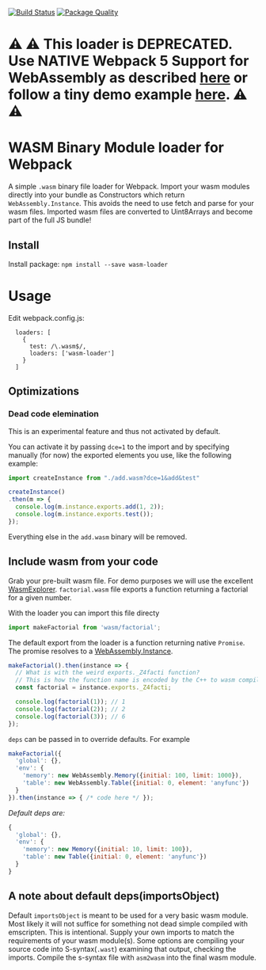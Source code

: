 [![Build Status](https://travis-ci.org/ballercat/wasm-loader.svg?branch=master)](https://travis-ci.org/ballercat/wasm-loader)
[![Package Quality](http://npm.packagequality.com/shield/wasm-loader.svg)](http://packagequality.com/#?package=wasm-loader)

# ⚠️ ⚠️ This loader is DEPRECATED. Use NATIVE Webpack 5 Support for WebAssembly as described [here](https://webpack.js.org/configuration/experiments/) or follow a tiny demo example [here](https://github.com/ballercat/minimal-webpack5-wasm-demo). ⚠️ ⚠️

# WASM Binary Module loader for Webpack

A simple `.wasm` binary file loader for Webpack. Import your wasm modules directly into your bundle as Constructors which return `WebAssembly.Instance`. This avoids the need to use fetch and parse for your wasm files. Imported wasm files
are converted to Uint8Arrays and become part of the full JS bundle!

## Install

Install package:
`npm install --save wasm-loader`

# Usage

Edit webpack.config.js:
```
  loaders: [
    {
      test: /\.wasm$/,
      loaders: ['wasm-loader']
    }
  ]
```

## Optimizations

### Dead code elemination

This is an experimental feature and thus not activated by default.

You can activate it by passing `dce=1` to the import and by specifying manually (for now) the exported elements you use, like the following example:

```js
import createInstance from "./add.wasm?dce=1&add&test"

createInstance()
.then(m => {
  console.log(m.instance.exports.add(1, 2));
  console.log(m.instance.exports.test());
});
```

Everything else in the `add.wasm` binary will be removed.

## Include wasm from your code

Grab your pre-built wasm file. For demo purposes we will use the excellent [WasmExplorer](https://mbebenita.github.io/WasmExplorer/).
`factorial.wasm` file exports a function returning a factorial for a given number.

With the loader you can import this file directy
```javascript
import makeFactorial from 'wasm/factorial';
```

The default export from the loader is a function returning native `Promise`.  The promise resolves to a  [WebAssembly.Instance](https://developer.mozilla.org/en-US/docs/Web/JavaScript/Reference/Global_Objects/WebAssembly/Instance).

```javascript
makeFactorial().then(instance => {
  // What is with the weird exports._Z4facti function?
  // This is how the function name is encoded by the C++ to wasm compiler
  const factorial = instance.exports._Z4facti;

  console.log(factorial(1)); // 1
  console.log(factorial(2)); // 2
  console.log(factorial(3)); // 6
});
```

`deps` can be passed in to
override defaults. For example

```javascript
makeFactorial({
  'global': {},
  'env': {
    'memory': new WebAssembly.Memory({initial: 100, limit: 1000}),
    'table': new WebAssembly.Table({initial: 0, element: 'anyfunc'})
  }
}).then(instance => { /* code here */ });
```

*Default deps are:*
```javascript
{
  'global': {},
  'env': {
    'memory': new Memory({initial: 10, limit: 100}),
    'table': new Table({initial: 0, element: 'anyfunc'})
  }
}
```

## A note about default deps(importsObject)

Default `importsObject` is meant to be used for a very basic wasm module. Most likely it will not suffice for something not dead simple compiled with emscripten. This is intentional. Supply your own
imports to match the requirements of your wasm module(s). Some options are compiling your source code into S-syntax(`.wast`) examining that output, checking the imports. Compile the s-syntax file with
`asm2wasm` into the final wasm module.

